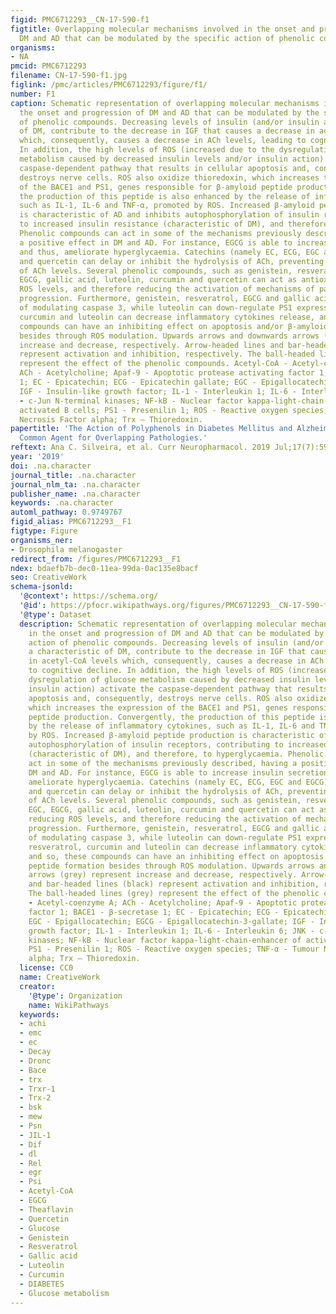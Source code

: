 ```yaml
---
figid: PMC6712293__CN-17-590-f1
figtitle: Overlapping molecular mechanisms involved in the onset and progression of
  DM and AD that can be modulated by the specific action of phenolic compounds
organisms:
- NA
pmcid: PMC6712293
filename: CN-17-590-f1.jpg
figlink: /pmc/articles/PMC6712293/figure/f1/
number: F1
caption: Schematic representation of overlapping molecular mechanisms involved in
  the onset and progression of DM and AD that can be modulated by the specific action
  of phenolic compounds. Decreasing levels of insulin (and/or insulin action), a characteristic
  of DM, contribute to the decrease in IGF that causes a decrease in acetyl-CoA levels
  which, consequently, causes a decrease in ACh levels, leading to cognitive decline.
  In addition, the high levels of ROS (increased due to the dysregulation of glucose
  metabolism caused by decreased insulin levels and/or insulin action) activate the
  caspase-dependent pathway that results in cellular apoptosis and, consequently,
  destroys nerve cells. ROS also oxidize thioredoxin, which increases the expression
  of the BACE1 and PS1, genes responsible for β-amyloid peptide production. Convergently,
  the production of this peptide is also enhanced by the release of inflammatory cytokines,
  such as IL-1, IL-6 and TNF-α, promoted by ROS. Increased β-amyloid peptide production
  is characteristic of AD and inhibits autophosphorylation of insulin receptors, contributing
  to increased insulin resistance (characteristic of DM), and therefore, to hyperglycaemia.
  Phenolic compounds can act in some of the mechanisms previously described, having
  a positive effect in DM and AD. For instance, EGCG is able to increase insulin secretion,
  and thus, ameliorate hyperglycaemia. Catechins (namely EC, ECG, EGC and EGCG), theaflavins
  and quercetin can delay or inhibit the hydrolysis of ACh, preventing the decrease
  of ACh levels. Several phenolic compounds, such as genistein, resveratrol, EC, EGC,
  EGCG, gallic acid, luteolin, curcumin and quercetin can act as antioxidants, reducing
  ROS levels, and therefore reducing the activation of mechanisms of pathogenesis
  progression. Furthermore, genistein, resveratrol, EGCG and gallic acid are capable
  of modulating caspase 3, while luteolin can down-regulate PS1 expression, and resveratrol,
  curcumin and luteolin can decrease inflammatory cytokines release, and so, these
  compounds can have an inhibiting effect on apoptosis and/or β-amyloid peptide formation
  besides through ROS modulation. Upwards arrows and downwards arrows (grey) represent
  increase and decrease, respectively. Arrow-headed lines and bar-headed lines (black)
  represent activation and inhibition, respectively. The ball-headed lines (grey)
  represent the effect of the phenolic compounds. Acetyl-CoA - Acetyl-coenzyme A;
  ACh - Acetylcholine; Apaf-9 - Apoptotic protease activating factor 1; BACE1 - β-secretase
  1; EC - Epicatechin; ECG - Epicatechin gallate; EGC - Epigallocatechin; EGCG - Epigallocatechin-3-gallate;
  IGF - Insulin-like growth factor; IL-1 - Interleukin 1; IL-6 - Interleukin 6; JNK
  - c-Jun N-terminal kinases; NF-kB - Nuclear factor kappa-light-chain-enhancer of
  activated B cells; PS1 - Presenilin 1; ROS - Reactive oxygen species; TNF-α - Tumour
  Necrosis Factor alpha; Trx – Thioredoxin.
papertitle: 'The Action of Polyphenols in Diabetes Mellitus and Alzheimer''s Disease:  A
  Common Agent for Overlapping Pathologies.'
reftext: Ana C. Silveira, et al. Curr Neuropharmacol. 2019 Jul;17(7):590-613.
year: '2019'
doi: .na.character
journal_title: .na.character
journal_nlm_ta: .na.character
publisher_name: .na.character
keywords: .na.character
automl_pathway: 0.9749767
figid_alias: PMC6712293__F1
figtype: Figure
organisms_ner:
- Drosophila melanogaster
redirect_from: /figures/PMC6712293__F1
ndex: bdaefb7b-dec0-11ea-99da-0ac135e8bacf
seo: CreativeWork
schema-jsonld:
  '@context': https://schema.org/
  '@id': https://pfocr.wikipathways.org/figures/PMC6712293__CN-17-590-f1.html
  '@type': Dataset
  description: Schematic representation of overlapping molecular mechanisms involved
    in the onset and progression of DM and AD that can be modulated by the specific
    action of phenolic compounds. Decreasing levels of insulin (and/or insulin action),
    a characteristic of DM, contribute to the decrease in IGF that causes a decrease
    in acetyl-CoA levels which, consequently, causes a decrease in ACh levels, leading
    to cognitive decline. In addition, the high levels of ROS (increased due to the
    dysregulation of glucose metabolism caused by decreased insulin levels and/or
    insulin action) activate the caspase-dependent pathway that results in cellular
    apoptosis and, consequently, destroys nerve cells. ROS also oxidize thioredoxin,
    which increases the expression of the BACE1 and PS1, genes responsible for β-amyloid
    peptide production. Convergently, the production of this peptide is also enhanced
    by the release of inflammatory cytokines, such as IL-1, IL-6 and TNF-α, promoted
    by ROS. Increased β-amyloid peptide production is characteristic of AD and inhibits
    autophosphorylation of insulin receptors, contributing to increased insulin resistance
    (characteristic of DM), and therefore, to hyperglycaemia. Phenolic compounds can
    act in some of the mechanisms previously described, having a positive effect in
    DM and AD. For instance, EGCG is able to increase insulin secretion, and thus,
    ameliorate hyperglycaemia. Catechins (namely EC, ECG, EGC and EGCG), theaflavins
    and quercetin can delay or inhibit the hydrolysis of ACh, preventing the decrease
    of ACh levels. Several phenolic compounds, such as genistein, resveratrol, EC,
    EGC, EGCG, gallic acid, luteolin, curcumin and quercetin can act as antioxidants,
    reducing ROS levels, and therefore reducing the activation of mechanisms of pathogenesis
    progression. Furthermore, genistein, resveratrol, EGCG and gallic acid are capable
    of modulating caspase 3, while luteolin can down-regulate PS1 expression, and
    resveratrol, curcumin and luteolin can decrease inflammatory cytokines release,
    and so, these compounds can have an inhibiting effect on apoptosis and/or β-amyloid
    peptide formation besides through ROS modulation. Upwards arrows and downwards
    arrows (grey) represent increase and decrease, respectively. Arrow-headed lines
    and bar-headed lines (black) represent activation and inhibition, respectively.
    The ball-headed lines (grey) represent the effect of the phenolic compounds. Acetyl-CoA
    - Acetyl-coenzyme A; ACh - Acetylcholine; Apaf-9 - Apoptotic protease activating
    factor 1; BACE1 - β-secretase 1; EC - Epicatechin; ECG - Epicatechin gallate;
    EGC - Epigallocatechin; EGCG - Epigallocatechin-3-gallate; IGF - Insulin-like
    growth factor; IL-1 - Interleukin 1; IL-6 - Interleukin 6; JNK - c-Jun N-terminal
    kinases; NF-kB - Nuclear factor kappa-light-chain-enhancer of activated B cells;
    PS1 - Presenilin 1; ROS - Reactive oxygen species; TNF-α - Tumour Necrosis Factor
    alpha; Trx – Thioredoxin.
  license: CC0
  name: CreativeWork
  creator:
    '@type': Organization
    name: WikiPathways
  keywords:
  - achi
  - emc
  - ec
  - Decay
  - Dronc
  - Bace
  - trx
  - Trxr-1
  - Trx-2
  - bsk
  - mew
  - Psn
  - JIL-1
  - Dif
  - dl
  - Rel
  - egr
  - Psi
  - Acetyl-CoA
  - EGCG
  - Theaflavin
  - Quercetin
  - Glucose
  - Genistein
  - Resveratrol
  - Gallic acid
  - Luteolin
  - Curcumin
  - DIABETES
  - Glucose metabolism
---
```

